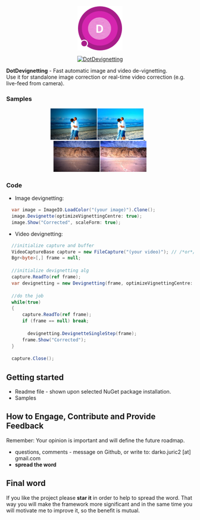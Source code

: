 <p align="center">
    <a href="https://www.nuget.org/profiles/dajuric"> <img src="Deployment/Logo/logo-big.png" alt="DotDevignetting logo" width="120" align="center"/> </a>
</p>

<p align="center">
    <a href="https://www.nuget.org/packages/DotDevignetting/">
       <img src="https://img.shields.io/badge/DotDevignetting-1.0.1-A71D89.svg?style=flat-square" alt="DotDevignetting"/> 
    </a>
</p>

**DotDevignetting** - Fast automatic image and video de-vignetting.  
 Use it for standalone image correction or real-time video correction (e.g. live-feed from camera).

### Samples

<p align="center">
   <a href="./Deployment/sample-1.jpg" target="_blank">
      <img alt="Output sample" src="./Deployment/sample-1.jpg" width="250"/>
   </a>
   &nbsp; &nbsp;
   <a href="./Deployment/sample-2.jpg" target="_blank">
      <img alt="Output sample" src="./Deployment/sample-2.jpg" width="250"/>
   </a>
</p>

### Code

+ Image devignetting:
``` csharp
  var image = ImageIO.LoadColor("(your image)").Clone();
  image.Devignette(optimizeVignettingCentre: true);
  image.Show("Corrected", scaleForm: true);
```

+ Video devignetting:
``` csharp
  //initialize capture and buffer
  VideoCaptureBase capture = new FileCapture("(your video)"); // /*or*/ capture = new CameraCapture();
  Bgr<byte>[,] frame = null;

  //initialize devignetting alg
  capture.ReadTo(ref frame);
  var devignetting = new Devignetting(frame, optimizeVignettingCentre: true);

  //do the job
  while(true)
  {
      capture.ReadTo(ref frame);
      if (frame == null) break;
        
	    devignetting.DevignetteSingleStep(frame);
      frame.Show("Corrected");
  }

  capture.Close();
```

## Getting started
+ Readme file - shown upon selected NuGet package installation. 
+ Samples

## How to Engage, Contribute and Provide Feedback  
Remember: Your opinion is important and will define the future roadmap.
+ questions, comments - message on Github, or write to: darko.juric2 [at] gmail.com
+ **spread the word** 

## Final word
If you like the project please **star it** in order to help to spread the word. That way you will make the framework more significant and in the same time you will motivate me to improve it, so the benefit is mutual.
